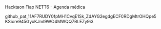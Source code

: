 Hacktaon Fiap NETT6 - Agenda médica

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